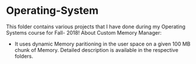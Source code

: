 # Operating-System
This folder contains various projects that I have done during my Operating Systems course for Fall- 2018!
About Custom Memory Manager:
  - It uses dynamic Memory paritioning in the user space on a given 100 MB chunk of Memory.
Detailed description is available in the respective folders.
